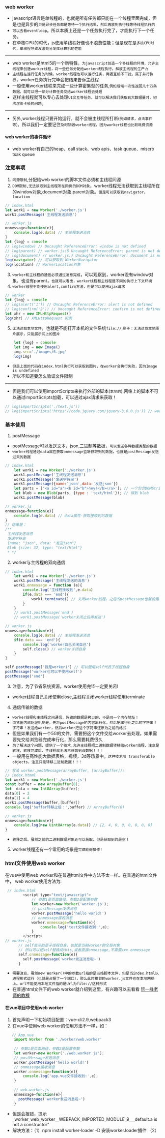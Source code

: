 ### web worker
* javascript语言是单线程的，也就是所有任务都只能在一个线程里面完成，但是也是异步的`只是异步任务都是等待一个执行结果，然后再放到执行栈等待线程执行的`
* `可以去看eventloop`。所以本质上还是一个任务执行完了，才能执行下一个任务。
* 在单核CPU的时代，js使用单线程好像也不浪费性能；但是现在是`多核CPU时代，单线程导致没法充分发挥计算机的性能`
---
* web worker是html5的一个新特性，`为javascript创造一个多线程的环境，允许主线程来创造worker线程，将一些任务分配给worker线程执行，解放主线程的生产力`
* `主线程在运行任务的时候，worker线程也可以运行任务，两者互相不干扰，属于并行执行`，worker任务执行完毕会把结果告诉主线程
* 一般使用worker线程来完成一些计算密集型的任务,`例如后端一次性返回几十万条数据，就可以把一部分计算任务交给worker线程去处理`
* 这样主线程就可以专心去处理`UI交互等任务，就可以解决我们获取到大数据量时，初次渲染卡顿的问题`。
---
* 另外,worker线程只要开始运行，就不会被主线程所打断(`例如请求，点击事件等`)，所以我们一定要记住`及时销毁worker线程，因为worker线程也比较耗费资源`

#### web worker的事件循环
* web worker有自己的heap、call stack、web apis、task queue、miscro tsak queue


### 注意事项
1. `同源限制`,分配给web worker的脚本文件必须和主线程同源
2. `DOM限制,无法读取到主线程所在网页的DOM对象`，worker线程无法获取到主线程所在的window对象,document对象,parent对象。`但是可以获取到navigator，location`
```javascript
// index.html
let work1 = new Worker('./worker.js')
work1.postMessage('主线程发送消息')

// worker.js
onmessage=function(e){
    console.log(e.data) // 主线程发送消息
}
let {log} = console
// log(window) // Uncaught ReferenceError: window is not defined
// log(parent) // worker.js:6 Uncaught ReferenceError: parent is not defined
// log(document) // worker.js:7 Uncaught ReferenceError: document is not defined
log(navigator) // 可以获取到 WorkerNavigator
log(location) // WorkerLocation对象
```
3. `worker和主线程的通信必须通过消息完成`，可以观察到，worker没有window对象，也没有parent，`也就可以看出，worker线程和主线程是不同的执行上下文环境`
4. `worker线程不能使用alert,comfirm方法，但是可以使用ajax请求`
```javascript
// worker
let {log} = console
// log(alert('1')) // Uncaught ReferenceError: alert is not defined
// log(confirm('2')) // Uncaught ReferenceError: confirm is not defined
let xhr = new XMLHttpRequest()
log(xhr) // XMLHttpRequest 实例
```
5. `无法读取本地文件`，也就是不能打开本机的文件系统`file://`,`例子：无法读取本地图片展示，只能展示网上的图片`
```javascript
    let {log} = console
    let img = new Image()
    img.src='./images/6.jpg'
    log(img)
```
* `但是上面的代码在index.html执行可以获取到图片，在worker会执行失败，因为Image is undefined`
* 所以不知道要怎么验证文件限制
---
* 但是我们可以使用importScripts来执行外部的脚本(`本地的`),网络上的脚本不可以通过importScripts加载，可以通过ajax请求来获取！
```javascript
// log(importScripts('./text.js'))
// log(importScripts('https://code.jquery.com/jquery-3.6.0.js')) // worker.js:6 Uncaught DOMException: Failed to execute 'importScripts' on 'WorkerGlobalScope': 
```

### 基本使用
1. postMessage
* postMessage可以发送文本，json,二进制等数据，`可以发送各种数据类型的数据`
* `worker线程通过data属性获取onmessage监听获取到的数据，也就是postMessage发送过来的数据`
```javascript
// index.html
    let work1 = new Worker('./worker.js')
    work1.postMessage('主线程发送消息')
    work1.postMessage('发送字符串')
    work1.postMessage({name:'json',data:'发送json'})
    let parts = ['<a id="a"><b id="b">hey!</b></a>']; // 一个包含DOMString的数组
    let blob = new Blob(parts, {type : 'text/html'}); // 得到 blob
    work1.postMessage(blob)

// worker.js
onmessage=function(e){
    console.log(e.data) // data属性·获取接收到的数据
}
// 结果是：
/**
 主线程发送消息
 发送字符串
 {name: "json", data: "发送json"}
 Blob {size: 32, type: "text/html"}
 * */
```
2. worker与主线程的双向通信
```javascript
// index.html
    let work1 = new Worker('./worker.js')
    work1.postMessage('主线程发送的消息')
    work1.onmessage = function (e){
        console.log('主线程接收到',e.data)
        if(e.data === 'end'){
            work1.terminate() // 关闭worker线程，之后的postMessage也就没用了，因为workery已经关闭
        }
    }
    // work1.postMessage('end')
    // work1.postMessage('worker关闭之后再发送')

// worker.js
onmessage=function(e){
    console.log(e.data) // 主线程发送消息
    if(e.data === 'end'){
        console.log('worker自己关闭自己')
        self.close() // worker关闭自身
    }
}

self.postMessage('我是worker1') // 可以使用self代表子线程自身
postMessage('worker也可以不使用self')
postMessage('end') 
```
3. 注意，为了节省系统资源，worker使用完毕一定要关闭!
* worker线程自己关闭使用close,主线程关闭worker线程使用terminate
4. 通信传输的数据
* `worker线程和主线程之间通信，传输的数据是拷贝的，不是同一个内存地址！`
* `浏览器内部处理机制是，先将postMessage的内容串行化，然后把串行化之后的字符串！字符串！发送给worker，然后worker把这个字符串还原为之前的格式`
* 但是如果我们有一个5G的文件，需要把这个文件交给worker去处理，如果需要先交给浏览器完成串行化，那么需要耗费很久
* `为了解决这个问题，提供了一个技术,允许主线程把二进制数据转移给worker线程，注意是转移，转移完成后，主线程就无法再获取到该数据！！！`
* 一般用在高性能大数据表格，视频，3d等场景中。`这种技术叫 transferable objects，注意只能转移二进制数据！！！`
```javascript
// 写法 worker.postMessage(arrayBuffer, [arrayBuffer]);
// index.htmml
let work1 = new Worker('./worker.js')
const buffer = new ArrayBuffer(8);
let  data = new Int8Array(buffer);
data[0] = 2
data[1] = 4
work1.postMessage(buffer,[buffer])
console.log('buffer转移之后：',buffer) // ArrayBuffer(0)

// worker.js
onmessage=function(e){
    console.log(new Uint8Array(e.data)) // [2, 4, 0, 0, 0, 0, 0, 0]
}
```
* `转移之后，虽然之前的二进制数据对象还可以获取，但是获取到的是空！`
5. worker线程还有一个常用的场景是`完成轮询操作！`

### html文件使用web worker
在vue中使用web worker和在普通html文件中方法不太一样。在普通的html文件中， web worker使用方法为:
```javascript
 // index.html
 		<script type="text/javascript">
			// 参数1是页面路径，参数2是配置参数
			let worker=new Worker('worker.js');
			// postMessage发送消息
			worker.postMessage('hello world!')
			// onmessage接收消息
			worker.onmessage=function(e){
				console.log('test文件接收到:',e);
			}
		</script>
// worker.js
      // self表示的是子线程自身，也就是当前worker的全局对象
      // 所以可以把self替换成this,或者直接onmessage,不需要xxx.onmessage
      self.onmessage=function(e){
        self.postMessage('worker发送消息啦~')
      }
```
* `需要注意，虽然new Worker()中的参数url指的是网络脚本文件，但是当index.html以进程形式运行（也就是占据了一个端口），那么此时相邻的worker.js文件也在本地网络上。url不能使用本地文件指的是Url为file://这种形式`
* 在普通html文件下的web worker就介绍到这里，有兴趣可以去看看 [阮一峰老师的教程](http://www.ruanyifeng.com/blog/2018/07/web-worker.html)

#### 在vue项目中使用web worker
1. 首先声明一下初始项目配置：vue-cli2.9,webpack3
2. 在vue中使用web worker的使用方法不一样，如：
```javascript
   // App.vue
    import Worker from './worker/web.worker'
   
    // 参数1是页面路径，参数2是配置参数
    let worker=new Worker('./web.worker.js');
    // postMessage发送消息
    worker.postMessage('hello world!')
    // onmessage接收消息
    worker.onmessage=function(e){
        console.log('app.vue文件接收到:',e);
    }
    
    // web.worker.js
    onmessage=function(e){
      postMessage('worker发送消息啦~')
    }
```
* 但是会报错，提示 _worker_web_worker__WEBPACK_IMPORTED_MODULE_9___default.a is not a constructor"
* 解决方法：（1）npm install worker-loader -D 安装worker.loader插件
（2）[](https://www.cnblogs.com/gerry2019/p/11456035.html)
